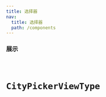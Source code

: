 ```yaml
---
title: 选择器
nav:
  title: 选择器
  path: /components
---
```


### 展示
<code src="./demos/demo.tsx" />


# CityPickerViewType
<API/>



